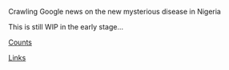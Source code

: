 Crawling Google news on the new mysterious disease in Nigeria

This is still WIP in the early stage...



[Counts](data/google-news-counts.csv)

[Links](data/google-news-counts.csv)
